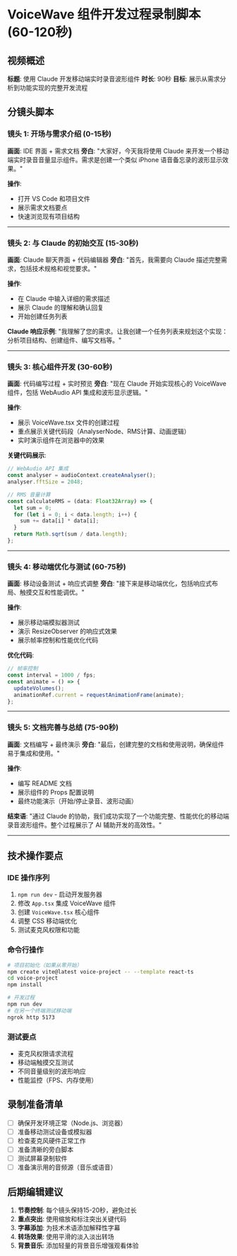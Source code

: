 # VoiceWave 组件开发过程录制脚本 (60-120秒)

## 视频概述

**标题**: 使用 Claude 开发移动端实时录音波形组件
**时长**: 90秒
**目标**: 展示从需求分析到功能实现的完整开发流程

## 分镜头脚本

### 镜头 1: 开场与需求介绍 (0-15秒)

**画面**: IDE 界面 + 需求文档
**旁白**: "大家好，今天我将使用 Claude 来开发一个移动端实时录音音量显示组件。需求是创建一个类似 iPhone 语音备忘录的波形显示效果。"

**操作**:
- 打开 VS Code 和项目文件
- 展示需求文档要点
- 快速浏览现有项目结构

---

### 镜头 2: 与 Claude 的初始交互 (15-30秒)

**画面**: Claude 聊天界面 + 代码编辑器
**旁白**: "首先，我需要向 Claude 描述完整需求，包括技术规格和视觉要求。"

**操作**:
- 在 Claude 中输入详细的需求描述
- 展示 Claude 的理解和确认回复
- 开始创建任务列表

**Claude 响应示例**:
"我理解了您的需求。让我创建一个任务列表来规划这个实现：分析项目结构、创建组件、编写文档等。"

---

### 镜头 3: 核心组件开发 (30-60秒)

**画面**: 代码编写过程 + 实时预览
**旁白**: "现在 Claude 开始实现核心的 VoiceWave 组件，包括 WebAudio API 集成和波形显示逻辑。"

**操作**:
- 展示 VoiceWave.tsx 文件的创建过程
- 重点展示关键代码段（AnalyserNode、RMS计算、动画逻辑）
- 实时演示组件在浏览器中的效果

**关键代码展示**:
```typescript
// WebAudio API 集成
const analyser = audioContext.createAnalyser();
analyser.fftSize = 2048;

// RMS 音量计算
const calculateRMS = (data: Float32Array) => {
  let sum = 0;
  for (let i = 0; i < data.length; i++) {
    sum += data[i] * data[i];
  }
  return Math.sqrt(sum / data.length);
};
```

---

### 镜头 4: 移动端优化与测试 (60-75秒)

**画面**: 移动设备测试 + 响应式调整
**旁白**: "接下来是移动端优化，包括响应式布局、触摸交互和性能调优。"

**操作**:
- 展示移动端模拟器测试
- 演示 ResizeObserver 的响应式效果
- 展示帧率控制和性能优化代码

**优化代码**:
```typescript
// 帧率控制
const interval = 1000 / fps;
const animate = () => {
  updateVolumes();
  animationRef.current = requestAnimationFrame(animate);
};
```

---

### 镜头 5: 文档完善与总结 (75-90秒)

**画面**: 文档编写 + 最终演示
**旁白**: "最后，创建完整的文档和使用说明，确保组件易于集成和使用。"

**操作**:
- 编写 README 文档
- 展示组件的 Props 配置说明
- 最终功能演示（开始/停止录音、波形动画）

**结束语**: "通过 Claude 的协助，我们成功实现了一个功能完整、性能优化的移动端录音波形组件。整个过程展示了 AI 辅助开发的高效性。"

---

## 技术操作要点

### IDE 操作序列
1. `npm run dev` - 启动开发服务器
2. 修改 `App.tsx` 集成 VoiceWave 组件
3. 创建 `VoiceWave.tsx` 核心组件
4. 调整 CSS 移动端优化
5. 测试麦克风权限和功能

### 命令行操作
```bash
# 项目初始化（如果从零开始）
npm create vite@latest voice-project -- --template react-ts
cd voice-project
npm install

# 开发过程
npm run dev
# 在另一个终端测试移动端
ngrok http 5173
```

### 测试要点
- 麦克风权限请求流程
- 移动端触摸交互测试
- 不同音量级别的波形响应
- 性能监控（FPS、内存使用）

## 录制准备清单

- [ ] 确保开发环境正常（Node.js、浏览器）
- [ ] 准备移动测试设备或模拟器
- [ ] 检查麦克风硬件正常工作
- [ ] 准备清晰的旁白脚本
- [ ] 测试屏幕录制软件
- [ ] 准备演示用的音频源（音乐或语音）

## 后期编辑建议

1. **节奏控制**: 每个镜头保持15-20秒，避免过长
2. **重点突出**: 使用缩放和标注突出关键代码
3. **字幕添加**: 为技术术语添加解释性字幕
4. **转场效果**: 使用平滑的淡入淡出转场
5. **背景音乐**: 添加轻量的背景音乐增强观看体验